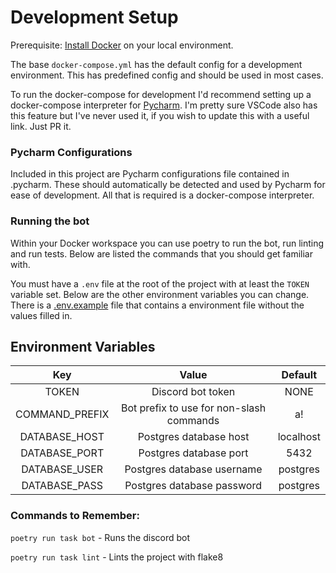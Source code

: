# Development Setup

Prerequisite: [Install Docker](https://docs.docker.com/install) on your local environment.

The base `docker-compose.yml` has the default config for a development environment. This has predefined config and 
should be used in most cases. 

To run the docker-compose for development I'd recommend setting up a docker-compose interpreter for 
[Pycharm](https://www.jetbrains.com/help/pycharm/using-docker-compose-as-a-remote-interpreter.html). I'm pretty sure 
VSCode also has this feature but I've never used it, if you wish to update this with a useful link. Just PR it.

### Pycharm Configurations
Included in this project are Pycharm configurations file contained in .pycharm. 
These should automatically be detected and used by Pycharm for ease of development.
All that is required is a docker-compose interpreter.

### Running the bot
Within your Docker workspace you can use poetry to run the bot, run linting and run tests. Below are listed the commands
that you should get familiar with.

You must have a `.env` file at the root of the project with at least the `TOKEN` variable set. Below are the other 
environment variables you can change. There is a [.env.example](.env.example) file that contains a environment file 
without the values filled in.

Environment Variables
----------------------
|Key            |Value                                    |Default  |
|:---:          |:---:                                    |:---:    |
|TOKEN          |Discord bot token                        |NONE     |
|COMMAND_PREFIX |Bot prefix to use for non-slash commands |a!       |
|DATABASE_HOST  |Postgres database host                   |localhost|
|DATABASE_PORT  |Postgres database port                   |5432     |
|DATABASE_USER  |Postgres database username               |postgres |
|DATABASE_PASS  |Postgres database password               |postgres |

### Commands to Remember:

`poetry run task bot` - Runs the discord bot

`poetry run task lint` - Lints the project with flake8
